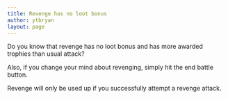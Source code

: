 ```yaml
---
title: Revenge has no loot bonus
author: ytbryan
layout: page
---
```

Do you know that revenge has no loot bonus and has more awarded trophies than usual attack? 

Also, if you change your mind about revenging, simply hit the end battle button.

Revenge will only be used up if you successfully attempt a revenge attack.